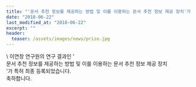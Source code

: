 ```yaml
---
title: "'문서 추천 정보를 제공하는 방법 및 이를 이용하는 문서 추천 정보 제공 장치'가 특허 등록되었습니다."
date: "2018-06-22"
last_modified_at: "2018-06-22"
excerpt: ""
header:
  teaser: /assets/images/news/prize.jpg
---
```

\\
이연창 연구원의 연구 결과인 '<br>문서 추천 정보를 제공하는 방법 및 이를 이용하는 문서 추천 정보 제공 장치<br>'가 특허 최종 등록되었습니다.<br>축하합니다.